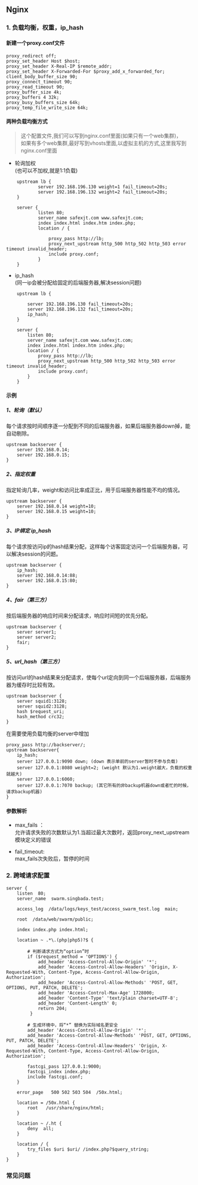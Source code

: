 ## Nginx

### 1. 负载均衡，权重，ip_hash

####  新建一个proxy.conf文件

    proxy_redirect off;
    proxy_set_header Host $host;
    proxy_set_header X-Real-IP $remote_addr;
    proxy_set_header X-Forwarded-For $proxy_add_x_forwarded_for;
    client_body_buffer_size 90;
    proxy_connect_timeout 90;
    proxy_read_timeout 90;
    proxy_buffer_size 4k;
    proxy_buffers 4 32k;
    proxy_busy_buffers_size 64k;
    proxy_temp_file_write_size 64k;

####  两种负载均衡方式 

> 这个配置文件,我们可以写到nginx.conf里面(如果只有一个web集群)，  
如果有多个web集群,最好写到vhosts里面,以虚拟主机的方式,这里我写到nginx.conf里面

- 轮询加权    
(也可以不加权,就是1:1负载)
```config
    upstream lb {
            server 192.168.196.130 weight=1 fail_timeout=20s;
            server 192.168.196.132 weight=2 fail_timeout=20s;
    }
    
    server {
            listen 80;
            server_name safexjt.com www.safexjt.com;
            index index.html index.htm index.php;
            location / {
            
                proxy_pass http://lb;
                proxy_next_upstream http_500 http_502 http_503 error timeout invalid_header;
                include proxy.conf;
            }
    }
```
     

- ip_hash  
(同一ip会被分配给固定的后端服务器,解决session问题)
```config
    upstream lb {
    
        server 192.168.196.130 fail_timeout=20s;
        server 192.168.196.132 fail_timeout=20s;
        ip_hash;
    }
    
    server {
        listen 80;
        server_name safexjt.com www.safexjt.com;
        index index.html index.htm index.php;
        location / {
            proxy_pass http://lb;
            proxy_next_upstream http_500 http_502 http_503 error timeout invalid_header;
            include proxy.conf;
        }
    }
```

#### 示例

##### 1、轮询（默认）
每个请求按时间顺序逐一分配到不同的后端服务器，如果后端服务器down掉，能自动剔除。 

    upstream backserver {
        server 192.168.0.14;
        server 192.168.0.15;
    }
    
##### 2、指定权重
指定轮询几率，weight和访问比率成正比，用于后端服务器性能不均的情况。 

    upstream backserver {
        server 192.168.0.14 weight=10;
        server 192.168.0.15 weight=10;
    }
    
##### 3、IP绑定 ip_hash
每个请求按访问ip的hash结果分配，这样每个访客固定访问一个后端服务器，可以解决session的问题。 

    upstream backserver {
        ip_hash;
        server 192.168.0.14:88;
        server 192.168.0.15:80;
    }
    
##### 4、fair（第三方）  
按后端服务器的响应时间来分配请求，响应时间短的优先分配。 

    upstream backserver {
        server server1;
        server server2;
        fair;
    }
    
##### 5、url_hash（第三方）
按访问url的hash结果来分配请求，使每个url定向到同一个后端服务器，后端服务器为缓存时比较有效。 

    upstream backserver {
        server squid1:3128;
        server squid2:3128;
        hash $request_uri;
        hash_method crc32;
    }
    
在需要使用负载均衡的server中增加 

    proxy_pass http://backserver/;
    upstream backserver{
        ip_hash;
        server 127.0.0.1:9090 down; (down 表示单前的server暂时不参与负载)
        server 127.0.0.1:8080 weight=2; (weight 默认为1.weight越大，负载的权重就越大)
        server 127.0.0.1:6060;
        server 127.0.0.1:7070 backup; (其它所有的非backup机器down或者忙的时候，请求backup机器)
    }
    
#### 参数解析    

- max_fails ：  
允许请求失败的次数默认为1.当超过最大次数时，返回proxy_next_upstream 模块定义的错误

- fail_timeout:  
max_fails次失败后，暂停的时间

### 2. 跨域请求配置

```nginxconfig
server {
    listen  80;
    server_name  swarm.singbada.test;

    access_log  /data/logs/keys_test/access_swarm_test.log  main;

    root  /data/web/swarm/public;

    index index.php index.html;

    location ~ .*\.(php|php5)?$ {

        # 判断请求方式为“option”时
        if ($request_method = 'OPTIONS') {
            add_header 'Access-Control-Allow-Origin' '*';
            add_header 'Access-Control-Allow-Headers' 'Origin, X-Requested-With, Content-Type, Access-Control-Allow-Origin, Authorization';
            add_header 'Access-Control-Allow-Methods' 'POST, GET, OPTIONS, PUT, PATCH, DELETE';
            add_header 'Access-Control-Max-Age' 1728000;
            add_header 'Content-Type' 'text/plain charset=UTF-8';
            add_header 'Content-Length' 0;
            return 204;
         }
            
        # 生成环境中，将“*” 替换为实际域名更安全    
        add_header 'Access-Control-Allow-Origin' '*';
        add_header 'Access-Control-Allow-Methods' 'POST, GET, OPTIONS, PUT, PATCH, DELETE';
        add_header 'Access-Control-Allow-Headers' 'Origin, X-Requested-With, Content-Type, Access-Control-Allow-Origin, Authorization';

        fastcgi_pass 127.0.0.1:9000;
        fastcgi_index index.php;
        include fastcgi.conf;
    }

    error_page   500 502 503 504  /50x.html;

    location = /50x.html {
        root   /usr/share/nginx/html;
    }

    location ~ /.ht {
        deny  all;
    }

    location / {
        try_files $uri $uri/ /index.php?$query_string;
    }
}  
```

### 常见问题